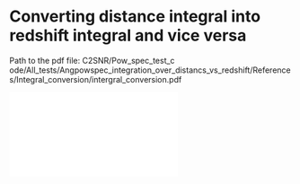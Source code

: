 # Converting distance integral into redshift integral and vice versa
Path to the pdf file: C2SNR/Pow_spec_test_c    ode/All_tests/Angpowspec_integration_over_distancs_vs_redshift/References/Integral_conversion/intergral_conversion.pdf

![Image](/home/dyskun/Documents/Utility/Academics/Cosmology_project/C2SNR/Pow_spec_test_code/All_tests/Angpowspec_integration_over_distancs_vs_redshift/References/Integral_conversion/intergral_conversion.pdf)
